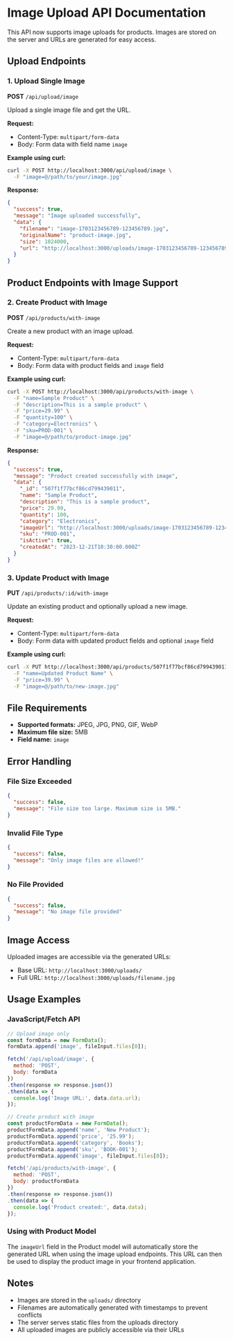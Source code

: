 # Image Upload API Documentation

This API now supports image uploads for products. Images are stored on the server and URLs are generated for easy access.

## Upload Endpoints

### 1. Upload Single Image
**POST** `/api/upload/image`

Upload a single image file and get the URL.

**Request:**
- Content-Type: `multipart/form-data`
- Body: Form data with field name `image`

**Example using curl:**
```bash
curl -X POST http://localhost:3000/api/upload/image \
  -F "image=@/path/to/your/image.jpg"
```

**Response:**
```json
{
  "success": true,
  "message": "Image uploaded successfully",
  "data": {
    "filename": "image-1703123456789-123456789.jpg",
    "originalName": "product-image.jpg",
    "size": 1024000,
    "url": "http://localhost:3000/uploads/image-1703123456789-123456789.jpg"
  }
}
```

## Product Endpoints with Image Support

### 2. Create Product with Image
**POST** `/api/products/with-image`

Create a new product with an image upload.

**Request:**
- Content-Type: `multipart/form-data`
- Body: Form data with product fields and `image` field

**Example using curl:**
```bash
curl -X POST http://localhost:3000/api/products/with-image \
  -F "name=Sample Product" \
  -F "description=This is a sample product" \
  -F "price=29.99" \
  -F "quantity=100" \
  -F "category=Electronics" \
  -F "sku=PROD-001" \
  -F "image=@/path/to/product-image.jpg"
```

**Response:**
```json
{
  "success": true,
  "message": "Product created successfully with image",
  "data": {
    "_id": "507f1f77bcf86cd799439011",
    "name": "Sample Product",
    "description": "This is a sample product",
    "price": 29.99,
    "quantity": 100,
    "category": "Electronics",
    "imageUrl": "http://localhost:3000/uploads/image-1703123456789-123456789.jpg",
    "sku": "PROD-001",
    "isActive": true,
    "createdAt": "2023-12-21T10:30:00.000Z"
  }
}
```

### 3. Update Product with Image
**PUT** `/api/products/:id/with-image`

Update an existing product and optionally upload a new image.

**Request:**
- Content-Type: `multipart/form-data`
- Body: Form data with updated product fields and optional `image` field

**Example using curl:**
```bash
curl -X PUT http://localhost:3000/api/products/507f1f77bcf86cd799439011/with-image \
  -F "name=Updated Product Name" \
  -F "price=39.99" \
  -F "image=@/path/to/new-image.jpg"
```

## File Requirements

- **Supported formats:** JPEG, JPG, PNG, GIF, WebP
- **Maximum file size:** 5MB
- **Field name:** `image`

## Error Handling

### File Size Exceeded
```json
{
  "success": false,
  "message": "File size too large. Maximum size is 5MB."
}
```

### Invalid File Type
```json
{
  "success": false,
  "message": "Only image files are allowed!"
}
```

### No File Provided
```json
{
  "success": false,
  "message": "No image file provided"
}
```

## Image Access

Uploaded images are accessible via the generated URLs:
- Base URL: `http://localhost:3000/uploads/`
- Full URL: `http://localhost:3000/uploads/filename.jpg`

## Usage Examples

### JavaScript/Fetch API
```javascript
// Upload image only
const formData = new FormData();
formData.append('image', fileInput.files[0]);

fetch('/api/upload/image', {
  method: 'POST',
  body: formData
})
.then(response => response.json())
.then(data => {
  console.log('Image URL:', data.data.url);
});

// Create product with image
const productFormData = new FormData();
productFormData.append('name', 'New Product');
productFormData.append('price', '25.99');
productFormData.append('category', 'Books');
productFormData.append('sku', 'BOOK-001');
productFormData.append('image', fileInput.files[0]);

fetch('/api/products/with-image', {
  method: 'POST',
  body: productFormData
})
.then(response => response.json())
.then(data => {
  console.log('Product created:', data.data);
});
```

### Using with Product Model

The `imageUrl` field in the Product model will automatically store the generated URL when using the image upload endpoints. This URL can then be used to display the product image in your frontend application.

## Notes

- Images are stored in the `uploads/` directory
- Filenames are automatically generated with timestamps to prevent conflicts
- The server serves static files from the uploads directory
- All uploaded images are publicly accessible via their URLs 